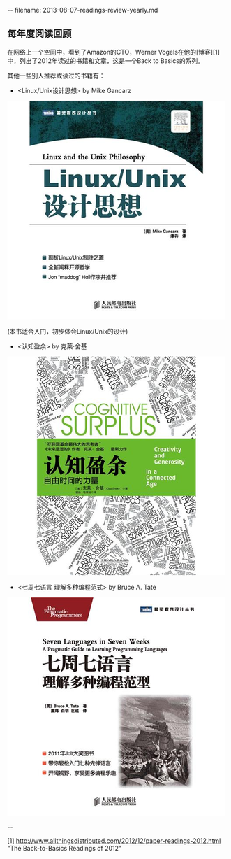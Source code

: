 -- filename: 2013-08-07-readings-review-yearly.md

## 每年度阅读回顾

在网络上一个空间中，看到了Amazon的CTO，Werner Vogels在他的[博客][1]中，列出了2012年读过的书籍和文章，这是一个Back to Basics的系列。

其他一些别人推荐或读过的书籍有：

- <Linux/Unix设计思想> by Mike Gancarz

![Linux/Unix设计思想](../images/linuxshejisixiang.jpg "Linux/Unix设计思想")

(本书适合入门，初步体会Linux/Unix的设计)

- <认知盈余> by 克莱·舍基

![认知盈余](../images/renzhiyingyu.jpg "认知盈余")

- <七周七语言 理解多种编程范式> by Bruce A. Tate

![七周七语言](../images/qizhouqiyuyan.jpg "七周七语言")

--

[1] http://www.allthingsdistributed.com/2012/12/paper-readings-2012.html "The Back-to-Basics Readings of 2012"